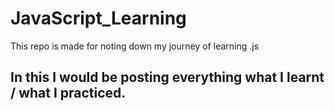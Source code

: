 # JavaScript_Learning
This repo is made for noting down my journey of learning .js
## In this I would be posting everything what I learnt / what I practiced.
